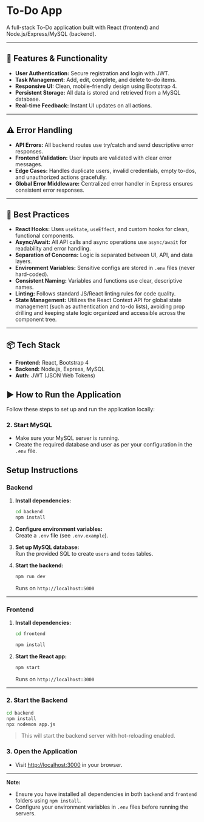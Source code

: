 # To-Do App

A full-stack To-Do application built with React (frontend) and Node.js/Express/MySQL (backend).

---

## 🚀 Features & Functionality

- **User Authentication:** Secure registration and login with JWT.
- **Task Management:** Add, edit, complete, and delete to-do items.
- **Responsive UI:** Clean, mobile-friendly design using Bootstrap 4.
- **Persistent Storage:** All data is stored and retrieved from a MySQL database.
- **Real-time Feedback:** Instant UI updates on all actions.

---


## ⚠️ Error Handling

- **API Errors:** All backend routes use try/catch and send descriptive error responses.
- **Frontend Validation:** User inputs are validated with clear error messages.
- **Edge Cases:** Handles duplicate users, invalid credentials, empty to-dos, and unauthorized actions gracefully.
- **Global Error Middleware:** Centralized error handler in Express ensures consistent error responses.

---

## 📝 Best Practices

- **React Hooks:** Uses `useState`, `useEffect`, and custom hooks for clean, functional components.
- **Async/Await:** All API calls and async operations use `async/await` for readability and error handling.
- **Separation of Concerns:** Logic is separated between UI, API, and data layers.
- **Environment Variables:** Sensitive configs are stored in `.env` files (never hard-coded).
- **Consistent Naming:** Variables and functions use clear, descriptive names.
- **Linting:** Follows standard JS/React linting rules for code quality.
- **State Management:** Utilizes the React Context API for global state management (such as authentication and to-do lists), avoiding prop drilling and keeping state logic organized and accessible across the component tree.

---

## 📦 Tech Stack

- **Frontend:** React, Bootstrap 4
- **Backend:** Node.js, Express, MySQL
- **Auth:** JWT (JSON Web Tokens)

## ▶️ How to Run the Application

Follow these steps to set up and run the application locally:

### 2. Start MySQL

- Make sure your MySQL server is running.
- Create the required database and user as per your configuration in the `.env` file.

## Setup Instructions

### Backend

1. **Install dependencies:**
   ```bash
   cd backend
   npm install
   ```

2. **Configure environment variables:**  
   Create a `.env` file (see `.env.example`).

3. **Set up MySQL database:**  
   Run the provided SQL to create `users` and `todos` tables.

4. **Start the backend:**
   ```bash
   npm run dev
   ```
   Runs on `http://localhost:5000`

---

### Frontend

1. **Install dependencies:**
   ```bash
   cd frontend

   npm install
   ```

2. **Start the React app:**
   ```bash
   npm start
   ```
   Runs on `http://localhost:3000`

---

### 2. Start the Backend

```bash
cd backend
npm install
npx nodemon app.js
```

> This will start the backend server with hot-reloading enabled.


### 3. Open the Application

- Visit [http://localhost:3000](http://localhost:3000) in your browser.

---

**Note:**  
- Ensure you have installed all dependencies in both `backend` and `frontend` folders using `npm install`.
- Configure your environment variables in `.env` files before running the servers.
